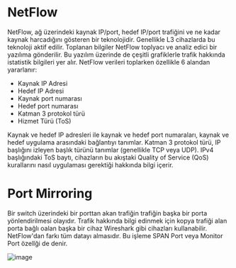 # NetFlow 

NetFlow, ağ üzerindeki kaynak IP/port, hedef IP/port trafiğini ve ne kadar kaynak harcadığını gösteren bir teknolojidir. Genellikle L3 cihazlarda bu teknoloji aktif edilir. Toplanan bilgiler NetFlow toplyacı ve analiz edici bir yazılıma gönderilir. Bu yazılım üzerinde de çeşitli grafiklerle trafik hakkında istatistik bilgileri yer alır. NetFlow verileri toplarken özellikle 6 alandan yararlanır:
- Kaynak IP Adresi
- Hedef IP Adresi
- Kaynak port numarası
- Hedef port numarası
- Katman 3 protokol türü
- Hizmet Türü (ToS)

Kaynak ve hedef IP adresleri ile kaynak ve hedef port numaraları, kaynak ve hedef uygulama arasındaki bağlantıyı tanımlar. Katman 3 protokol türü, IP başlığını izleyen başlık türünü tanımlar (genellikle TCP veya UDP). IPv4 başlığındaki ToS baytı, cihazların bu akıştaki Quality of Service (QoS) kurallarını nasıl uygulaması gerektiği hakkında bilgi içerir.

# Port Mirroring

Bir switch üzerindeki bir porttan akan trafiğin trafiğin başka bir porta yönlendirilmesi olayıdır. Trafik hakkında bilgi edinmek için kopya trafiği alan porta bağlı oalan başka bir cihaz Wireshark gibi cihazları kullanabilir. NetFlow'dan farkı tüm datayı almasıdır. Bu işleme SPAN Port veya Monitor Port özellği de denir. 

![image](https://user-images.githubusercontent.com/70758694/160236824-a8d4c599-d8a8-430d-9c34-99c2f18dbf4e.png)



